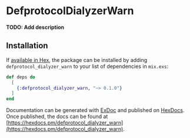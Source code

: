 # DefprotocolDialyzerWarn

**TODO: Add description**

## Installation

If [available in Hex](https://hex.pm/docs/publish), the package can be installed
by adding `defprotocol_dialyzer_warn` to your list of dependencies in `mix.exs`:

```elixir
def deps do
  [
    {:defprotocol_dialyzer_warn, "~> 0.1.0"}
  ]
end
```

Documentation can be generated with [ExDoc](https://github.com/elixir-lang/ex_doc)
and published on [HexDocs](https://hexdocs.pm). Once published, the docs can
be found at [https://hexdocs.pm/defprotocol_dialyzer_warn](https://hexdocs.pm/defprotocol_dialyzer_warn).

